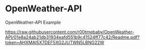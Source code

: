# OpenWeather-API
OpenWeather-API Example

https://raw.githubusercontent.com/r00tmebaby/OpenWeather-API/01e8a24ab21db31934eafd551b9c41524ff77c42/Readme.pdf?token=AHXMAI5X7DEF5XG2JUTWN5LBNG22W
